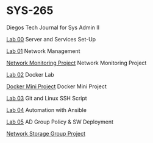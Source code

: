 # SYS-265
Diegos Tech Journal for Sys Admin II

[Lab 00](https://github.com/dpzrz/SYS-265/blob/main/lab00.md) Server and Services Set-Up

[Lab 01](https://github.com/dpzrz/SYS-265/blob/main/lab01.md) Network Management

[Network Monitoring Project]() Network Monitoring Project

[Lab 02](https://github.com/dpzrz/SYS-265/blob/main/lab02.md) Docker Lab

[Docker Mini Project](https://github.com/dpzrz/Docker-Mini-Project-SYS265) Docker Mini Project

[Lab 03](https://github.com/dpzrz/SYS-265/blob/main/lab03.md) Git and Linux SSH Script

[Lab 04](https://github.com/dpzrz/SYS-265/blob/main/lab04.md) Automation with Ansible

[Lab 05](https://github.com/dpzrz/SYS-265/blob/main/lab05.md) AD Group Policy & SW Deployment

[Network Storage Group Project](https://github.com/dpzrz/SYS-265/blob/main/networkstorageproject.md)
